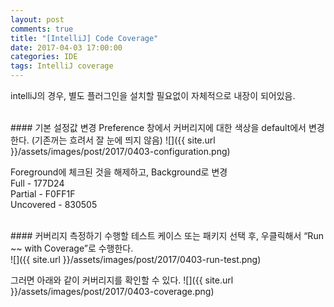 ```yaml
---
layout: post
comments: true
title: "[IntelliJ] Code Coverage"
date: 2017-04-03 17:00:00
categories: IDE
tags: IntelliJ coverage
---
```

 
intelliJ의 경우, 별도 플러그인을 설치할 필요없이 자체적으로 내장이 되어있음.

<br/>
#### 기본 설정값 변경
Preference 창에서 커버리지에 대한 색상을 default에서 변경한다.
(기존꺼는 흐려서 잘 눈에 띄지 않음)
![]({{ site.url }}/assets/images/post/2017/0403-configuration.png)

Foreground에 체크된 것을 해제하고, Background로 변경<br/>
Full - 177D24<br/>
Partial - F0FF1F<br/>
Uncovered - 830505<br/>

<br/>
#### 커버리지 측정하기
수행할 테스트 케이스 또는 패키지 선택 후, 우클릭해서 “Run ~~ with Coverage”로 수행한다. <br/>
![]({{ site.url }}/assets/images/post/2017/0403-run-test.png)

그러면 아래와 같이 커버리지를 확인할 수 있다.
![]({{ site.url }}/assets/images/post/2017/0403-coverage.png)